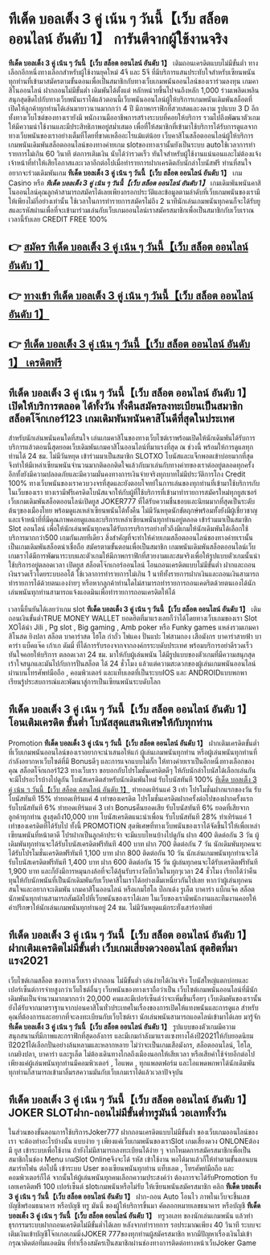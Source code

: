 # ทีเด็ด บอลเต็ง 3 คู่ เน้น ๆ วันนี้【เว็บ สล็อต ออนไลน์ อันดับ 1】  การันตีจากผู้ใช้งานจริง

**ทีเด็ด บอลเต็ง 3 คู่ เน้น ๆ วันนี้【เว็บ สล็อต ออนไลน์ อันดับ 1】** เติมถอนเครดิตแบบไม่มีขั้นต่ำ  ทางเลือกอีกหนึ่งทางเลือกสำหรับผู้ใช้งานยุคใหม่ 4จี และ 5จี ที่มีบริการแสนประทับใจสำหรับเซียนพนันทุกท่านที่เข้ามาสมัครตามขั้นตอนเพื่อเป็นสมาชิกกับทางเว็บเกมพนันออนไลน์ของเราร่วมลงทุน เกมคาสิโนออนไลน์ ฝากถอนไม่มีขั้นต่ำ เดิมพันได้ตั้งแต่ หลักหน่วยขึ้นไปจนถึงหลัก 1,000 ร่วมเพลิดเพลิน สนุกสุดขีดไปกับทางเว็บพนันเราได้แล้วตอนนี้เว็บพนันออนไลน์ผู้ให้บริการเกมพนันเดิมพันสล็อตที่เปิดให้ลูกค้าทุกท่านได้เล่นมายาวนานมากกว่า 4 ปี มีภาพกราฟิกที่สวยสดและงดงาม รูปแบบ 3 D
อีกทั้งทางเว็บไซต์ของทางเรายังมี พนักงานมืออาชีพการสร้างระบบที่คอยให้บริการ  รวมไปถึงพัฒนาตัวเกมให้มีความน่าใช้งานและมีประสิทธิภาพอยู่สม่ำเสมอ เพื่อที่ให้สมาชิกที่เข้ามาใช้บริการได้รับการดูแลจากทางเว็บพนันของเราอย่างเต็มที่โดยที่ขาดเหลืออะไรแม้แต่น้อย เว็บคาสิโนสล็อตออนไลน์ผู้ให้บริการเกมพนันเดิมพันสล็อตออนไลน์ของทางค่ายเกม slotของทางเรานั้นยังเป็นระบบ autoใช้เวลาการทำรายการไม่เกิน 60 วินาที ต่อการเติมเงิน นับได้ว่ารวดเร็ว ทันใจสำหรับผู้ใช้งานแน่นอนและไม่ต้องแจ้งเจ้าหน้าที่ทำให้เสียโอกาสและเวลาอีกต่อไปเมื่อทำรายการฝากเครดิตกับนักล่าโบนัสฟรี
ท่านที่สนใจอยากจะร่วมเดิมพันเกม **ทีเด็ด บอลเต็ง 3 คู่ เน้น ๆ วันนี้【เว็บ สล็อต ออนไลน์ อันดับ 1】** เกม Casino  หรือ ***ทีเด็ด บอลเต็ง 3 คู่ เน้น ๆ วันนี้【เว็บ สล็อต ออนไลน์ อันดับ 1】*** เกมเดิมพันพนันคาสิโนออนไลน์คุณลูกค้าสามารถสมัครได้เลยเพียงกรอกประวัติและข้อมูลตามลำดับที่เว็บเกมพนันของเรามีให้เพียงไม่กี่อย่างเท่านั้น ใช้เวลาในการทำรายการสมัครไม่ถึง 2 นาทีนักเล่นเกมพนันทุกคนก็จะได้รับยูสและรหัสผ่านเพื่อที่จะเข้ามาร่วมเล่นกับเว็บเกมออนไลน์เราสมัครสมาชิกเพื่อเป็นสมาชิกกับเว็บเราณ เวลานี้รับเลย CREDIT FREE 100%

## 👉 [สมัคร ทีเด็ด บอลเต็ง 3 คู่ เน้น ๆ วันนี้【เว็บ สล็อต ออนไลน์ อันดับ 1】](https://archa888.com/)
## 👉 [ทางเข้า ทีเด็ด บอลเต็ง 3 คู่ เน้น ๆ วันนี้【เว็บ สล็อต ออนไลน์ อันดับ 1】](https://archa888.com/)
## 👉 [ทีเด็ด บอลเต็ง 3 คู่ เน้น ๆ วันนี้【เว็บ สล็อต ออนไลน์ อันดับ 1】 เครดิตฟรี](https://archa888.com/)

## ทีเด็ด บอลเต็ง 3 คู่ เน้น ๆ วันนี้【เว็บ สล็อต ออนไลน์ อันดับ 1】 เปิดให้บริการตลอด ได้ทั้งวัน ทั้งคืนสมัครลงทะเบียนเป็นสมาชิก สล็อตโจ๊กเกอร์123 เกมเดิมพันพนันคาสิโนดีที่สุดในประเทศ

สำหรับนักเล่นพนันคนใดที่สนใจ เล่นเกมคาสิโนของทางเว็บไซต์เราพร้อมเปิดให้นักเดิมพันได้รับการบริการแล้วตอนนี้สุดยอดเว็บเดิมพันเกมคาสิโนออนไลน์ที่มาแรงที่สุด ณ ช่วงนี้ พร้อมให้การดูแลทุกท่านได้ 24 ชม. ไม่มีวันหยุด เข้าร่วมมาเป็นสมาชิก SLOTXO โบนัสและแจ็กพอตเข้าบ่อยมากที่สุด จึงทำให้มีเหล่าเซียนพนันจำนวนมากติดอกติดใจแล้วกับมาเล่นกับทางค่ายของเราต่ออยู่ตลอดทุกครั้ง อีกทั้งยังมีความปลอดภัยและมีความมั่นคงทางการเงินจ่ายจริงทุกบาทไม่มีประวัติการโกง Credit 100% ทางเว็บพนันของเราควบวงจรที่สุดและยังตอบโจทย์ในการเล่นของทุกท่านที่เข้ามาใช้บริการกับในเว็บของเรา
ทางเรามีฟรีเครดิตโบนัสแจกให้กับผู้ที่ใช้บริการที่เข้ามาทำรายการสมัครใหม่ทุกยูสเซอร์ เว็บเกมเดิมพันสล็อตออนไลน์เปิดยูส JOKER777 ที่ได้รับความชื่นชอบและนิยมมากที่สุดเป็นระดับต้นๆของเมืองไทย พร้อมดูแลเหล่าเซียนพนันได้ทั้งคืน ไม่มีวันหยุดนักขัตฤกษ์พร้อมทั้งยังมีผู้เชี่ยวชาญและเจ้าหน้าที่ที่มีคุณภาพคอยดูแลและบริการเหล่าเซียนพนันทุกท่านอยู่ตลอด เข้าร่วมมาเป็นสมาชิก Slot ออนไลน์ เพื่อให้นักเล่นพนันทุกคนได้รับการบริการอย่างทั่วถึงมีเกมให้นักเดิมพันได้เลือกใช้บริการมากกว่า500 เกมกันเลยทีเดียว
สิ่งสำคัญที่จะทำให้ค่ายเกมสล็อตออนไลน์ของทางค่ายเรานั้นเป็นเกมเดิมพันสล็อตน่าเชื่อถือ สมัครตามขั้นตอนเพื่อเป็นสมาชิก  เกมพนันเดิมพันสล็อตออนไลน์เว็บเกมเราได้มีการพัฒนาระบบและตัวเกมให้มีภาพกราฟิกที่สวยงามและสมจริงเพื่อให้รูปแบบตัวเกมนั้นน่าใช้บริการอยู่ตลอดเวลา เปิดยูส สล็อตโจ๊กเกอร์ออนไลน์ โอนถอนเครดิตแบบไม่มีขั้นต่ำ ฝากและถอน เงินรวดเร็วโดยระบบออโต้ ใช้เวลาการทำรายการไม่เกิน 1 นาทีทั้งรายการฝากเงินและถอนเงินสามารถทำรายการได้ด้วยตนเองง่ายๆ หรือหากลูกค้าท่านใดไม่สามารถทำรายการถอนเคดริตด้วยตนเองได้นักเล่นพนันทุกท่านสามารถแจ้งแอดมินเพื่อทำรายการถอนเครดิตให้ได้

เวลานี้ยืนยันได้เลยว่าเกม slot  **ทีเด็ด บอลเต็ง 3 คู่ เน้น ๆ วันนี้【เว็บ สล็อต ออนไลน์ อันดับ 1】** เติม ถอนเงินขั้นต่ำTRUE MONEY WALLET ยอดฮิตที่มาแรงเลยก็ว่าได้โดยทางเว็บเกมของเรา Slot XOได้นำ  Jili , Pg slot , Big gaming , Amb poker หรือ Funky games แหล่งรวมเกมคาสิโนสด ยิงปลา สล็อต บาคาร่าสด ไฮโล กำถั่ว ไพ่แคง ปั่นแปะ ไพ่สามกอง เสือมังกร บาคาร่าสายฟ้า บาคาร่า แบ็คแจ๊ค เก้าเก ดัมมี่ ที่ได้การรับรองจากจากองค์กรระบดับประเทศ พร้อมบริการอย่าดีรวดเร็วทันใจคอยให้บริการ ตลอดเวลา 24 ชม. มาให้กับผู้เล่นพนัน ได้มีรูปแบบของตัวเกมที่มีความสนุกสุดเร้าใจสนุกและมันไปกับการปั่นสล็อต ได้ 24 ชั่วโมง แล้วแต่ความสะดวกของผู้เล่นเกมพนันออนไลน์ผ่านบนโทรศัพท์มือถือ , คอมพิวเตอร์ และแท็บเลตที่เป็นระบบIOS และ ANDROIDแบบพกพา เรียนรู้ประสบการณ์และพัฒนาสู่การเป็นเซียนพนันระบดับโลก

## ทีเด็ด บอลเต็ง 3 คู่ เน้น ๆ วันนี้【เว็บ สล็อต ออนไลน์ อันดับ 1】 โอนเติมเครดิต ขั้นต่ำ โบนัสสุดแสนพิเศษให้กับทุกท่าน

 Promotion  **ทีเด็ด บอลเต็ง 3 คู่ เน้น ๆ วันนี้【เว็บ สล็อต ออนไลน์ อันดับ 1】** ฝากเติมเครดิตขั้นต่ำ ที่เว็บเกมพนันออนไลน์ของเราอยากจะนำเสนอให้แก่  ผู้เล่นเกมพนันทุกท่าน หรือผู้เล่นพนันทุกท่านที่กำลังอยากหาเว็บไซต์ที่มี Bonusดีๆ และการแจกแบบไม่กั๊ก ให้ทางค่ายเราเป็นอีกหนึ่งทางเลือกของคุณ สล็อตโจ๊กเกอร์123 ทางเว็บเรา ขอบอกกับโปรโมชั่นเครดิตดีๆ ให้กับนักล่าโบนัสได้เลือกเล่นกัน จะมีโปรอะไรบ้างไปดูกัน
โบนัสเครดิตสำหรับนักเดิมพันใหม่ รับโบนัสทันที 100% [ทีเด็ด บอลเต็ง 3 คู่ เน้น ๆ วันนี้【เว็บ สล็อต ออนไลน์ อันดับ 1】](https://archa888.com/) ทำยอดเทิร์นแค่ 3 เท่า
โปรโมชั่นฝากแรกของวัน รับโบนัสทันที 15% ทำยอดเทิร์นแค่ 4 เท่าของเครดิต
โปรโมชั่นเครดิตฝากครั้งต่อไปของฝากครั้งแรก รับโบนัสทันที 6% ทำยอดเทิร์นแค่ 3 เท่า
Bonusคืนยอดเสีย รับโบนัสทันที 6% ยอดที่เสียจากลูกค้าทุกท่าน สูงสุดถึง10,000 บาท
โบนัสเครดิตแนะนำเพื่อน รับโบนัสทันที 28% ทำเทิร์นแค่ 1 เท่าของเครดิตที่ได้รับไป
ทั้งนี้ PROMOTION สุดพิเศษที่ทางเว็บพนันของเราได้จัดขึ้นไว้ให้เพื่อเหล่าเซียนพนันที่หน้าตาดี โปรฝากเป็นลูกค้าประจำ จะมีแบบไหนบ้างไปดูกัน
ฝาก 400 ติดต่อกัน 3 วัน ผู้เดิมพันทุกท่านจะได้รับโบนัสเครดิตฟรีทันที 400 บาท
ฝาก 700 ติดต่อกัน 7 วัน นักเดิมพันทุกคนจะได้รับโปรโมชั่นเครดิตฟรีทันที 1,100 บาท
ฝาก 800 ติดต่อกัน 10 วัน นักเล่นเกมพนันทุกท่านจะได้รับโบนัสเครดิตฟรีทันที 1,400 บาท
ฝาก 600 ติดต่อกัน 15 วัน ผู้เล่นทุกคนจะได้รับเครดิตฟรีทันที 1,900 บาท
และก็ยังมีการหมุนกงล้อที่จะได้ลุ้นรับรางวัลบิ๊กวินในทุกๆเวลา 24 ชั่วโมง เรียกได้ว่าคืนทุนให้กับนักพนันที่เป็นนักเดิมพันกับเว็บคาสิโนเราได้อย่างเต็มเหนี่ยวกันไปเลย หากว่าผู้เล่นทุกคนสนใจและอยากจะเดิมพัน เกมคาสิโนออนไลน์ หรือเกมไฮโล ป๊อกเด้ง รูเล็ต บาคาร่า แบ็กแจ๊ค สล็อต นักพนันทุกท่านสามารถสัมผัสไปที่เว็บพนันของเราได้เลย ในเว็บของเรามีพนักงานและทีมงานคอยให้คำปรึกษาให้นักเล่นเกมพนันทุกท่านอยู่ 24 ชม. ไม่มีวันหยุดแม้กระทั่งเสาร์อาทิตย์

## ทีเด็ด บอลเต็ง 3 คู่ เน้น ๆ วันนี้【เว็บ สล็อต ออนไลน์ อันดับ 1】 ฝากเติมเครดิตไม่มีขั้นต่ำ  เว็บเกมเสี่ยงดวงออนไลน์ สุดฮิตที่มาแรง2021

เว็บไซต์เกมสล็อต ของทางเว็บเรา ฝากถอน ไม่มีขั้นต่ำ เล่นง่ายได้เงินจริง โบนัสใหญ่แตกบ่อยและเปอร์เซ็นต์การจ่ายสูงกว่าเว็บไซต์อื่นๆ เว็บพนันของทางเราถือว่าเป็น เว็บไซต์เกมพนันออนไลน์ที่มีนักเดิมพันเป็นจำนวนมากมากกว่า 20,000 คนและมีเปอร์เซ็นต์ว่าจะเพิ่มขึ้นเรื่อยๆ เว็บเดิมพันของเรานั้นยังได้รับจากมาตราฐานจากบ่อนคาสิโนทั่วประเทศในเรื่องของการเปิดให้แทงพนันและการดูแล สำหรับคุณที่ต้องการและอยากที่จะลงทะเบียนกับเว็บไซต์เรา นักเล่นพนันสามารถแอดไลน์เข้ามาได้เลย
	มารู้จัก **ทีเด็ด บอลเต็ง 3 คู่ เน้น ๆ วันนี้【เว็บ สล็อต ออนไลน์ อันดับ 1】** รูปแบบของตัวเกมมีความสนุกสนานที่มีภาพและกราฟิกที่สุดอลังการ และมีเกมกำลังมาแรงแซงทางโค้งปี2021ให้กับยอดนิยมปี2021ได้เลือกปั่นอย่างล้นหลามและหลากหลาย  ไม่ว่าจะเป็นเกมเสือมังกร, สล็อตออนไลน์, ไฮโล, เกมยิงปลา, บาคาร่า และรูเล็ต ไม่ต้องเดินทางไกลถึงเมืองนอกให้เสียเวลา หรือเสียค่าใช้จ่ายอีกต่อไป เพียงแค่ผู้เล่นพนันทุกท่านมีคอมพิวเตอร์ , ไอแพด , ทุกแพลตฟอร์ม และไอแพดพกพาได้นักเดิมพันทุกท่านก็สามารถเข้ามาลิ้มรสความมันกับเว็บเกมเราได้แล้วเวลาปัจจุบัน

## ทีเด็ด บอลเต็ง 3 คู่ เน้น ๆ วันนี้【เว็บ สล็อต ออนไลน์ อันดับ 1】 JOKER SLOTฝาก-ถอนไม่มีขั้นต่ำทรูมันนี่ วอเลททั้งวัน

ในส่วนของขั้นตอนการใช้บริการJoker777 ฝากถอนเครดิตแบบไม่มีขั้นต่ำ ของเว็บเกมออนไลน์ของเรา จะต้องทำอะไรบ้างนั้น แบบง่าย ๆ เพียงแค่เว็บเกมพนันของเราSlot เกมเสี่ยงดวง ONLONEต้องมี ยูส เข้าระบบเพื่อใช้งาน ถ้ายังไม่มีสามารถลงทะเบียนได้ง่าย ๆ จากโหมดการสมัครสมาชิกเพื่อเป็นสมาชิกในช่อง Menu เกมSlot Onlineจึงจะได้ รหัส เข้าใช้งาน พอได้มาแล้วก็ให้ทำตามขั้นตอนบนสมาร์ทโฟน ต่อไปนี้
เข้าระบบ User  ของเซียนพนันทุกท่าน แท็บเลต , โทรศัพท์มือถือ และคอมพิวเตอร์ก็ได้
จากนั้นให้ผู้เล่นพนันทุกคนเลือกความประสงค์ว่า ต้องการจะได้รับPromotion รับเลยเครดิตฟรี 100 เปอร์เซ็นต์ slotเกมพนันหรือไม่รับ
ให้เซียนพนันสมัครสมาชิก คลิก **ทีเด็ด บอลเต็ง 3 คู่ เน้น ๆ วันนี้【เว็บ สล็อต ออนไลน์ อันดับ 1】** ฝาก-ถอน Auto โอนไว ภาพในเว็บจะขึ้นเลขบัญชีพร้อมธนาคาร หรือบัญชี ทรู มันนี่ ของผู้ให้บริการขึ้นมา
คัดลอกหมายเลขธนาคาร หรือบัญชี **ทีเด็ด บอลเต็ง 3 คู่ เน้น ๆ วันนี้【เว็บ สล็อต ออนไลน์ อันดับ 1】** ทรูวอเลท ของนักเล่นเกมพนัน แล้วทำธุรกรรมระบบฝากถอนเครดิตไม่มีขั้นต่ำได้เลย
หลังจากทำรายการ รอประมาณเพียง 40 วินาที ระบบจะเติมเงินเข้าบัญชีโจ๊กเกอเกมมิ่งJOKER 777ของทุกท่านผู้สมัครสมาชิก
หากมีปัญหาเรื่องเงินไม่เข้า กรุณาติดต่อทีมแอดมิน ที่ทำเรื่องสมัครเป็นสมาชิกผ่านช่องทางการติดต่อทางหน้าเว็บJoker Game


